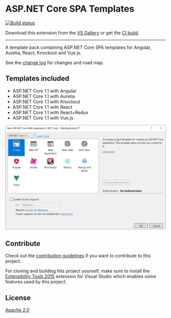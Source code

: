 # ASP.NET Core SPA Templates

<!-- Replace this badge with your own-->
[![Build status](https://ci.appveyor.com/api/projects/status/hv6uyc059rqbc6fj?svg=true)](https://ci.appveyor.com/project/madskristensen/extensibilitytools)

<!-- Update the VS Gallery link after you upload the VSIX-->
Download this extension from the [VS Gallery](https://visualstudiogallery.msdn.microsoft.com/[GuidFromGallery])
or get the [CI build](http://vsixgallery.com/extension/4336beed-a389-4f86-9138-40d258e78ccf/).

---------------------------------------

A template pack containing ASP.NET Core SPA templates for Angular, Aurelia, React, Knockout and Vue.js.

See the [change log](CHANGELOG.md) for changes and road map.

## Templates included

- ASP.NET Core 1.1 with Angular
- ASP.NET Core 1.1 with Aurelia
- ASP.NET Core 1.1 with Knockout
- ASP.NET Core 1.1 with React
- ASP.NET Core 1.1 with React+Redux
- ASP.NET Core 1.1 with Vue.js

![Project Dialog](art/project-dialog.png)

## Contribute
Check out the [contribution guidelines](.github/CONTRIBUTING.md)
if you want to contribute to this project.

For cloning and building this project yourself, make sure
to install the
[Extensibility Tools 2015](https://visualstudiogallery.msdn.microsoft.com/ab39a092-1343-46e2-b0f1-6a3f91155aa6)
extension for Visual Studio which enables some features
used by this project.

## License
[Apache 2.0](LICENSE)